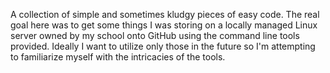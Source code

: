 A collection of simple and sometimes kludgy pieces of easy code. The real goal here was to get some things I was storing on a locally managed Linux server owned by my school onto GitHub using the command line tools provided. Ideally I want to utilize only those in the future so I'm attempting to familiarize myself with the intricacies of the tools. 
